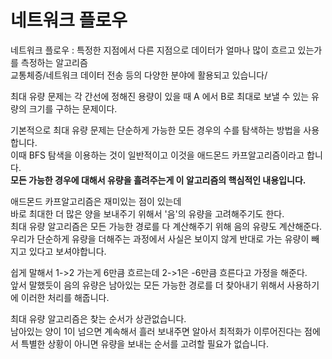 # 네트워크 플로우  
네트워크 플로우 : 특정한 지점에서 다른 지점으로 데이터가 얼마나 많이 흐르고 있는가를 측정하는 알고리즘     
교통체증/네트워크 데이터 전송 등의 다양한 분야에 활용되고 있습니다/   

최대 유량 문제는 각 간선에 정해진 용량이 있을 때 A 에서 B로 최대로 보낼 수 있는 유량의 크기를 구하는 문제이다.   

기본적으로 최대 유량 문제는 단순하게 가능한 모든 경우의 수를 탐색하는 방법을 사용합니다.    
이때 BFS 탐색을 이용하는 것이 일반적이고 이것을 애드몬드 카프알고리즘이라고 합니다.          
**모든 가능한 경우에 대해서 유량을 흘려주는게 이 알고리즘의 핵심적인 내용입니다.**      
      
애드몬드 카프알고리즘은 재미있는 점이 있는데       
바로 최대한 더 많은 양을 보내주기 위해서 '음'의 유량을 고려해주기도 한다.            
최대 유량 알고리즘은 모든 가능한 경로를 다 계산해주기 위해 음의 유량도 계산해준다.       
우리가 단순하게 유량을 더해주는 과정에서 사실은 보이지 않게 반대로 가는 유량이 빼지고 있다고 보셔야합니다.     
    
쉽게 말해서 1->2 가는게 6만큼 흐르는데 2->1은 -6만큼 흐른다고 가정을 해준다.       
앞서 말했듯이 음의 유량은 남아있는 모든 가능한 경로를 더 찾아내기 위해서 사용하기에 이러한 처리를 해줍니다.         
      
 최대 유량 알고리즘은 찾는 순서가 상관없습니다.      
 남아있는 양이 1이 넘으면 계속해서 흘러 보내주면 알아서 최적화가 이루어진다는 점에서 
 특별한 상황이 아니면 유량을 보내는 순서를 고려할 필요가 없습니다.    
      
